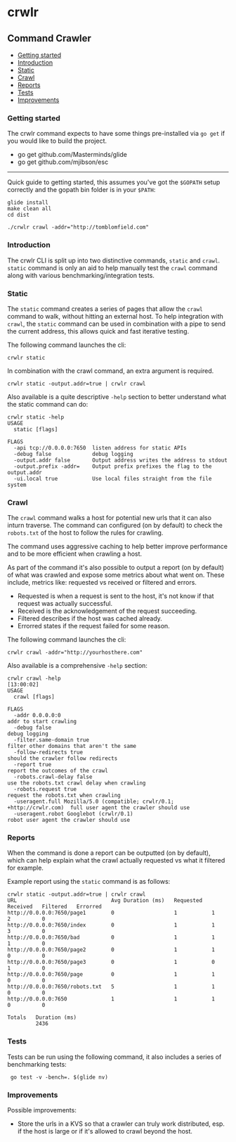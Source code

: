 # crwlr

## Command Crawler

 - [Getting started](#getting-started)
 - [Introduction](#introduction)
 - [Static](#static)
 - [Crawl](#crawl)
 - [Reports](#reports)
 - [Tests](#tests)
 - [Improvements](#improvements)

### Getting started

The crwlr command expects to have some things pre-installed via `go get` if you
would like to build the project.

 - go get github.com/Masterminds/glide
 - go get github.com/mjibson/esc

-----

Quick guide to getting started, this assumes you've got the `$GOPATH` setup
correctly and the gopath bin folder is in your `$PATH`:

```
glide install
make clean all
cd dist

./crwlr crawl -addr="http://tomblomfield.com"
```

### Introduction

The crwlr CLI is split up into two distinctive commands, `static` and `crawl`.
`static` command is only an aid to help manually test the `crawl` command along
with various benchmarking/integration tests.

### Static

The `static` command creates a series of pages that allow the `crawl` command to
walk, without hitting an external host. To help integration with `crawl`, the
`static` command can be used in combination with a pipe to send the current
address, this allows quick and fast iterative testing.

The following command launches the cli:

```
crwlr static
```

In combination with the crawl command, an extra argument is required.

```
crwlr static -output.addr=true | crwlr crawl
```

Also available is a quite descriptive `-help` section to better understand what
the static command can do:

```
crwlr static -help
USAGE
  static [flags]

FLAGS
  -api tcp://0.0.0.0:7650  listen address for static APIs
  -debug false             debug logging
  -output.addr false       Output address writes the address to stdout
  -output.prefix -addr=    Output prefix prefixes the flag to the output.addr
  -ui.local true           Use local files straight from the file system
```

### Crawl

The `crawl` command walks a host for potential new urls that it can also inturn
traverse. The command can configured (on by default) to check the `robots.txt`
of the host to follow the rules for crawling.

The command uses aggressive caching to help better improve performance and to
be more efficient when crawling a host.

As part of the command it's also possible to output a report (on by default)
of what was crawled and expose some metrics about what went on. These include,
metrics like: requested vs received or filtered and errors.

 - Requested is when a request is sent to the host, it's not know if that request
 was actually successful.
 - Received is the acknowledgement of the request succeeding.
 - Filtered describes if the host was cached already.
 - Errorred states if the request failed for some reason.

The following command launches the cli:

```
crwlr crawl -addr="http://yourhosthere.com"
```

Also available is a comprehensive `-help` section:

```
crwlr crawl -help                                                                                                                                                                                   [13:00:02]
USAGE
  crawl [flags]

FLAGS
  -addr 0.0.0.0:0                                                         addr to start crawling
  -debug false                                                            debug logging
  -filter.same-domain true                                                filter other domains that aren't the same
  -follow-redirects true                                                  should the crawler follow redirects
  -report true                                                            report the outcomes of the crawl
  -robots.crawl-delay false                                               use the robots.txt crawl delay when crawling
  -robots.request true                                                    request the robots.txt when crawling
  -useragent.full Mozilla/5.0 (compatible; crwlr/0.1; +http://crwlr.com)  full user agent the crawler should use
  -useragent.robot Googlebot (crwlr/0.1)                                  robot user agent the crawler should use
```

### Reports

When the command is done a report can be outputted (on by default), which can
help explain what the crawl actually requested vs what it filtered for example.

Example report using the `static` command is as follows:

```
crwlr static -output.addr=true | crwlr crawl
URL                              Avg Duration (ms)   Requested   Received   Filtered   Errorred
http://0.0.0.0:7650/page1        0                   1           1          2          0
http://0.0.0.0:7650/index        0                   1           1          3          0
http://0.0.0.0:7650/bad          0                   1           1          1          0
http://0.0.0.0:7650/page2        0                   1           1          0          0
http://0.0.0.0:7650/page3        0                   1           0          1          0
http://0.0.0.0:7650/page         0                   1           1          0          0
http://0.0.0.0:7650/robots.txt   5                   1           1          0          0
http://0.0.0.0:7650              1                   1           1          0          0

Totals   Duration (ms)
         2436
```

### Tests

Tests can be run using the following command, it also includes a series of
benchmarking tests:

```
 go test -v -bench=. $(glide nv)
```

### Improvements

Possible improvements:

 - Store the urls in a KVS so that a crawler can truly work distributed, esp. if
 the host is large or if it's allowed to crawl beyond the host.

